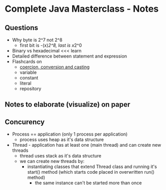 # Complete Java Masterclass - Notes

## Questions

- Why byte is 2^7 not 2^8
  - first bit is -(x)*2^8, last is x*2^0
- Binary vs hexadecimal <<< learn
- Detailed difference between statement and expression
- Flashcards on
  - [coercion, conversion and casting](https://en.wikipedia.org/wiki/Type_conversion)
  - variable
  - constant
  - literal
  - repository

## Notes to elaborate (visualize) on paper

## Concurency

- Process == application (only 1 process per application)
  - process uses heap as it's data structure
- Thread - application has at least one (main thread) and can create new threads
  - thread uses stack as it's data structure
  - we can create new threads by:
    - instantiating classes that extend Thread class and running it's start() method (which starts code placed in overwritten run() method)
      - the same instance can't be started more than once
